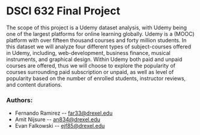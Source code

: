 # DSCI 632 Final Project
The scope of this project is a Udemy dataset analysis, with Udemy being one of the largest platforms for online learning globally. Udemy is a (MOOC) platform with over fifteen thousand courses and forty million students. In this dataset we will analyze four different types of subject-courses offered in Udemy, including, web-development, business finance, musical instruments, and graphical design. Within Udemy both paid and unpaid courses are offered, thus we will choose to explore the popularity of courses surrounding paid subscription or unpaid, as well as level of popularity based on the number of enrolled students, instructor reviews, and content durations.

### Authors:
  - Fernando Ramirez -- far33@drexel.edu
  - Amit Nijsure -- an834@drexel.edu
  - Evan Falkowski -- ejf85@drexel.edu
